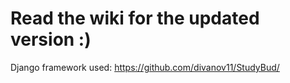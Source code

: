 # Read the wiki for the updated version :)
Django framework used: https://github.com/divanov11/StudyBud/
